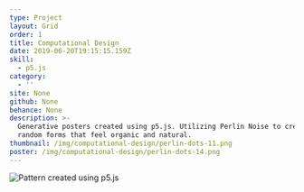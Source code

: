 ```yaml
---
type: Project
layout: Grid
order: 1
title: Computational Design
date: 2019-06-20T19:15:15.159Z
skill:
  - p5.js
category:
  - ''
site: None
github: None
behance: None
description: >-
  Generative posters created using p5.js. Utilizing Perlin Noise to create
  random forms that feel organic and natural.
thumbnail: /img/computational-design/perlin-dots-11.png
poster: /img/computational-design/perlin-dots-14.png
---
```

![Pattern created using p5.js](/img/perlin-dot-4.jpg "large")
